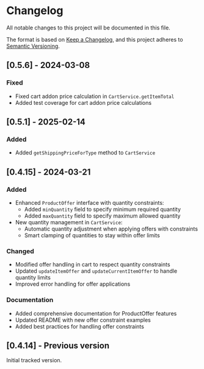 # Changelog

All notable changes to this project will be documented in this file.

The format is based on [Keep a Changelog](https://keepachangelog.com/en/1.0.0/),
and this project adheres to [Semantic Versioning](https://semver.org/spec/v2.0.0.html).

## [0.5.6] - 2024-03-08

### Fixed

- Fixed cart addon price calculation in `CartService.getItemTotal`
- Added test coverage for cart addon price calculations

## [0.5.1] - 2025-02-14

### Added

- Added `getShippingPriceForType` method to `CartService`

## [0.4.15] - 2024-03-21

### Added

- Enhanced `ProductOffer` interface with quantity constraints:
  - Added `minQuantity` field to specify minimum required quantity
  - Added `maxQuantity` field to specify maximum allowed quantity
- New quantity management in `CartService`:
  - Automatic quantity adjustment when applying offers with constraints
  - Smart clamping of quantities to stay within offer limits

### Changed

- Modified offer handling in cart to respect quantity constraints
- Updated `updateItemOffer` and `updateCurrentItemOffer` to handle quantity limits
- Improved error handling for offer applications

### Documentation

- Added comprehensive documentation for ProductOffer features
- Updated README with new offer constraint examples
- Added best practices for handling offer constraints

## [0.4.14] - Previous version

Initial tracked version.
